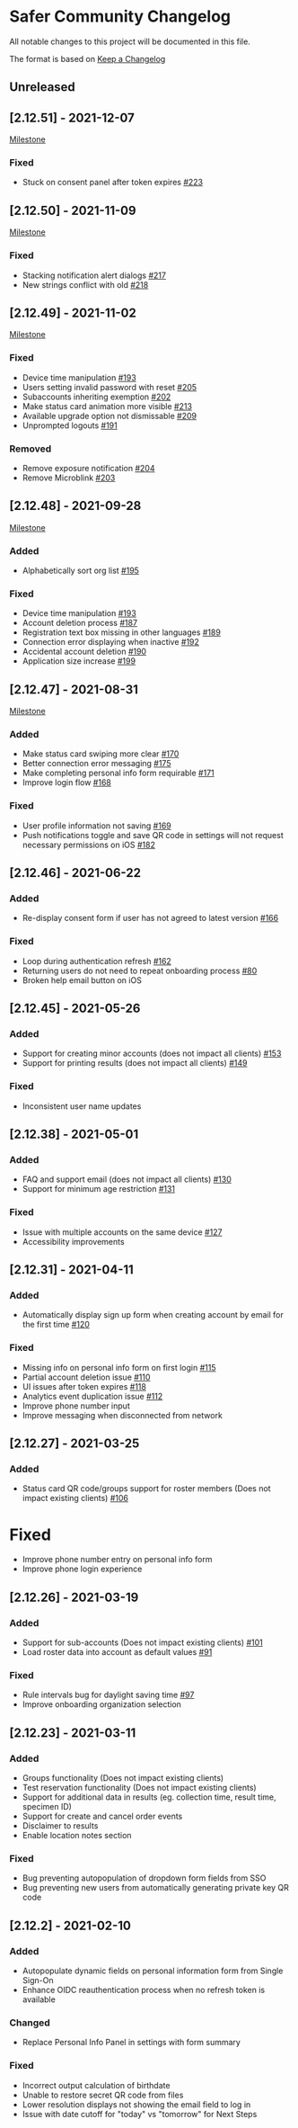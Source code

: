 # Safer Community Changelog
All notable changes to this project will be documented in this file.

The format is based on [Keep a Changelog](https://keepachangelog.com/en/1.0.0/)

## Unreleased
## [2.12.51] - 2021-12-07
[Milestone](https://github.com/rokmetro/safer-app/milestone/8)

### Fixed
 - Stuck on consent panel after token expires [#223](https://github.com/rokmetro/safer-app/issues/223)

## [2.12.50] - 2021-11-09
[Milestone](https://github.com/rokmetro/safer-app/milestone/7)

### Fixed
 - Stacking notification alert dialogs [#217](https://github.com/rokmetro/safer-app/issues/217)
 - New strings conflict with old [#218](https://github.com/rokmetro/safer-app/issues/218)

## [2.12.49] - 2021-11-02
[Milestone](https://github.com/rokmetro/safer-app/milestone/6)

### Fixed
 - Device time manipulation [#193](https://github.com/rokmetro/safer-app/issues/193) 
 - Users setting invalid password with reset [#205](https://github.com/rokmetro/safer-app/issues/205)
 - Subaccounts inheriting exemption [#202](https://github.com/rokmetro/safer-app/issues/202)
 - Make status card animation more visible [#213](https://github.com/rokmetro/safer-app/issues/213)
 - Available upgrade option not dismissable [#209](https://github.com/rokmetro/safer-app/issues/209)
 - Unprompted logouts [#191](https://github.com/rokmetro/safer-app/issues/191)

### Removed
 - Remove exposure notification [#204](https://github.com/rokmetro/safer-app/issues/204)
 - Remove Microblink [#203](https://github.com/rokmetro/safer-app/issues/203)
 
## [2.12.48] - 2021-09-28
[Milestone](https://github.com/rokmetro/safer-app/milestone/5)
### Added
 - Alphabetically sort org list [#195](https://github.com/rokmetro/safer-app/issues/195)

### Fixed
 - Device time manipulation [#193](https://github.com/rokmetro/safer-app/issues/193)
 - Account deletion process [#187](https://github.com/rokmetro/safer-app/issues/187)
 - Registration text box missing in other languages [#189](https://github.com/rokmetro/safer-app/issues/189)
 - Connection error displaying when inactive [#192](https://github.com/rokmetro/safer-app/issues/192)
 - Accidental account deletion [#190](https://github.com/rokmetro/safer-app/issues/190)
 - Application size increase [#199](https://github.com/rokmetro/safer-app/issues/199)

## [2.12.47] - 2021-08-31
[Milestone](https://github.com/rokmetro/safer-app/milestone/4)
### Added
 - Make status card swiping more clear [#170](https://github.com/rokmetro/safer-app/issues/170)
 - Better connection error messaging [#175](https://github.com/rokmetro/safer-app/issues/175)
 - Make completing personal info form requirable [#171](https://github.com/rokmetro/safer-app/issues/171)
 - Improve login flow [#168](https://github.com/rokmetro/safer-app/issues/168)

### Fixed
 - User profile information not saving [#169](https://github.com/rokmetro/safer-app/issues/169)
 - Push notifications toggle and save QR code in settings will not request necessary permissions on iOS [#182](https://github.com/rokmetro/safer-app/issues/182)

## [2.12.46] - 2021-06-22
### Added
 - Re-display consent form if user has not agreed to latest version [#166](https://github.com/rokmetro/safer-app/issues/166)

### Fixed
 - Loop during authentication refresh [#162](https://github.com/rokmetro/safer-app/issues/162)
 - Returning users do not need to repeat onboarding process [#80](https://github.com/rokmetro/safer-app/issues/80)
 - Broken help email button on iOS

## [2.12.45] - 2021-05-26
### Added
 - Support for creating minor accounts (does not impact all clients) [#153](https://github.com/rokmetro/safer-app/issues/153)
 - Support for printing results (does not impact all clients) [#149](https://github.com/rokmetro/safer-app/issues/149)

### Fixed
 - Inconsistent user name updates

## [2.12.38] - 2021-05-01
### Added
 - FAQ and support email (does not impact all clients) [#130](https://github.com/rokmetro/safer-app/issues/130)
 - Support for minimum age restriction [#131](https://github.com/rokmetro/safer-app/issues/131)
 
### Fixed
 - Issue with multiple accounts on the same device [#127](https://github.com/rokmetro/safer-app/issues/127)
 - Accessibility improvements

## [2.12.31] - 2021-04-11
### Added
 - Automatically display sign up form when creating account by email for the first time [#120](https://github.com/rokmetro/safer-app/issues/120)

### Fixed
 - Missing info on personal info form on first login [#115](https://github.com/rokmetro/safer-app/issues/115)
 - Partial account deletion issue [#110](https://github.com/rokmetro/safer-app/issues/110)
 - UI issues after token expires [#118](https://github.com/rokmetro/safer-app/issues/118)
 - Analytics event duplication issue [#112](https://github.com/rokmetro/safer-app/issues/112)
 - Improve phone number input
 - Improve messaging when disconnected from network

## [2.12.27] - 2021-03-25
### Added
 - Status card QR code/groups support for roster members (Does not impact existing clients) [#106](https://github.com/rokmetro/safer-app/issues/106)

 # Fixed
 - Improve phone number entry on personal info form
 - Improve phone login experience

## [2.12.26] - 2021-03-19
### Added
 - Support for sub-accounts (Does not impact existing clients) [#101](https://github.com/rokmetro/safer-app/pull/101)
 - Load roster data into account as default values [#91](https://github.com/rokmetro/safer-app/issues/91)

### Fixed
 - Rule intervals bug for daylight saving time [#97](https://github.com/rokmetro/safer-app/issues/97)
 - Improve onboarding organization selection

## [2.12.23] - 2021-03-11
### Added
 - Groups functionality (Does not impact existing clients)
 - Test reservation functionality (Does not impact existing clients)
 - Support for additional data in results (eg. collection time, result time, specimen ID)
 - Support for create and cancel order events
 - Disclaimer to results
 - Enable location notes section

### Fixed
 - Bug preventing autopopulation of dropdown form fields from SSO
 - Bug preventing new users from automatically generating private key QR code

## [2.12.2] - 2021-02-10
### Added
 - Autopopulate dynamic fields on personal information form from Single Sign-On
 - Enhance OIDC reauthentication process when no refresh token is available

### Changed
 - Replace Personal Info Panel in settings with form summary

### Fixed
 - Incorrect output calculation of birthdate
 - Unable to restore secret QR code from files
 - Lower resolution displays not showing the email field to log in
 - Issue with date cutoff for "today" vs "tomorrow" for Next Steps